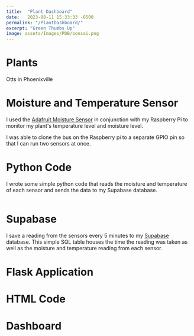 ```yaml
---
title:  "Plant Dashboard"
date:   2023-08-11 15:33:33 -0500
permalink: "/PlantDashboard/"
excerpt: "Green Thumbs Up"
image: assets/Images/PDB/bonsai.png
---
```


# Plants
Otts in Phoenixville

# Moisture and Temperature Sensor
I used the [Adafruit Moisture Sensor](https://www.adafruit.com/product/4026?gad_source=1&gclid=Cj0KCQiAmNeqBhD4ARIsADsYfTdZhK3RA6qm0lkXq8VbazNq9MfwznrWmgwvLLp2y8q5B3fl0uMYlLEaAiF_EALw_wcB) in conjunction with my Raspberry Pi to monitor my plant's temperature level and moisture level.

I was able to clone the bus on the Raspberry pi to a separate GPIO pin so that I can run two sensors at once.

# Python Code
I wrote some simple python code that reads the moisture and temperature of each sensor and sends the data to my Supabase database.
```python
```

# Supabase
I save a reading from the sensors every 5 minutes to my [Supabase](https://supabase.com/) database. This simple SQL table houses the time the reading was taken as well as the moisture and temperature reading from each sensor. 

# Flask Application

# HTML Code

# Dashboard 

